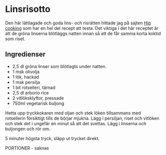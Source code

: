 # Linsrisotto

Den här lättlagade och goda lins- och risrätten hittade jag på sajten [Hip cooking](https://www.hippressurecooking.com/lentil-risotto-peasant-cooking-under-pressure/) som har en hel del recept att testa. Det viktiga i det här receptet är att de gröna linserna blötläggs natten innan så att de får samma korta koktid som riset.

Ingredienser
------------

- 2,5 dl gröna linser som blötlagts under natten. 
- 1 msk olivolja
- 1 lök, hackad
- 1 msk persilja
- 1 bit rotselleri, tärnad
- 2,5 dl arborio rice
- 2 vitlöksklyftor, pressade
- 750ml vegetarisk buljong

Hetta upp tryckkokaren med oljan och stek löken tillsammans med rotsellerin försiktigt tills de börjar mjukna. 
Lägg i persiljan, riset och vitlöken och stek det i ungefär en minut så att det svettas. Lägg i linserna och buljongen och rör om. 

5 minuter högsta tryck, släpp ut trycket direkt.


PORTIONER - saknas
